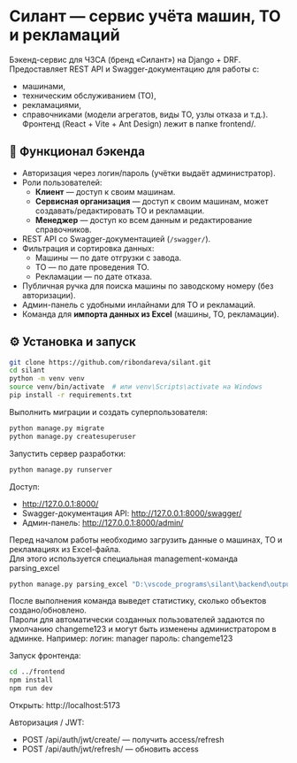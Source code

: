 # Силант — сервис учёта машин, ТО и рекламаций

Бэкенд-сервис для ЧЗСА (бренд «Силант») на Django + DRF. Предоставляет REST API и Swagger-документацию для работы с:
- машинами,
- техническим обслуживанием (ТО),
- рекламациями,
- справочниками (модели агрегатов, виды ТО, узлы отказа и т.д.).
Фронтенд (React + Vite + Ant Design) лежит в папке frontend/. 

## 📌 Функционал бэкенда
- Авторизация через логин/пароль (учётки выдаёт администратор).
- Роли пользователей:
  - **Клиент** — доступ к своим машинам.
  - **Сервисная организация** — доступ к своим машинам, может создавать/редактировать ТО и рекламации.
  - **Менеджер** — доступ ко всем данным и редактирование справочников.
- REST API со Swagger-документацией (`/swagger/`).
- Фильтрация и сортировка данных:
  - Машины — по дате отгрузки с завода.
  - ТО — по дате проведения ТО.
  - Рекламации — по дате отказа.
- Публичная ручка для поиска машины по заводскому номеру (без авторизации).
- Админ-панель с удобными инлайнами для ТО и рекламаций.
- Команда для **импорта данных из Excel** (машины, ТО, рекламации).

## ⚙️ Установка и запуск
```bash
git clone https://github.com/ribondareva/silant.git
cd silant
python -m venv venv
source venv/bin/activate  # или venv\Scripts\activate на Windows
pip install -r requirements.txt
```
Выполнить миграции и создать суперпользователя:
```bash
python manage.py migrate
python manage.py createsuperuser
```
Запустить сервер разработки:
```bash
python manage.py runserver
```
Доступ:
- http://127.0.0.1:8000/  
- Swagger-документация API: http://127.0.0.1:8000/swagger/  
- Админ-панель: http://127.0.0.1:8000/admin/  

Перед началом работы необходимо загрузить данные о машинах, ТО и рекламациях из Excel-файла.  
Для этого используется специальная management-команда parsing_excel  
```bash
python manage.py parsing_excel "D:\vscode_programs\silant\backend\output.xlsx" --machines "машины" --to "ТО output" --claims "рекламация output" --hdr-machines 3 --hdr-to 1 --hdr-claims 2 --service service
```
После выполнения команда выведет статистику, сколько объектов создано/обновлено.  
Пароли для автоматически созданных пользователей задаются по умолчанию changeme123 и могут быть изменены администратором в админке.
Например:
логин: manager 
пароль: changeme123  

Запуск фронтенда:
```bash
cd ../frontend
npm install
npm run dev
```
Открыть: http://localhost:5173  

Авторизация / JWT:
- POST /api/auth/jwt/create/ — получить access/refresh
- POST /api/auth/jwt/refresh/ — обновить access
